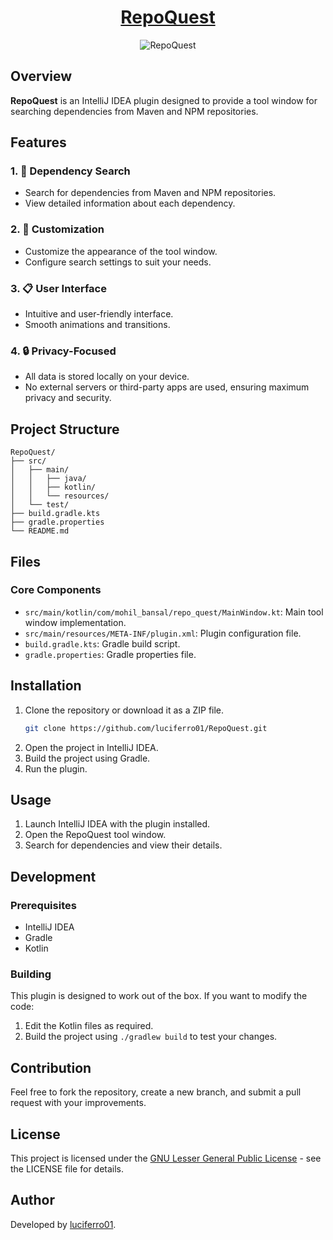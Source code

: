 
<div align="center">
<h1> <a href="https://github.com/luciferro01/RepoQuest">RepoQuest</a> </h1>

![RepoQuest](https://socialify.git.ci/luciferro01/RepoQuest/image?custom_description=Idea+Plugin+that+provides+a+tool+window+for+searching+dependencies+from+Mvn+%26+NPM+%F0%9F%9A%80&description=1&font=Raleway&language=1&name=1&owner=1&pattern=Plus&theme=Dark)
<br/>

<!-- ![Kotlin](https://img.shields.io/badge/Kotlin-0095D5?logo=kotlin&logoColor=white) -->

</div>

## Overview

**RepoQuest** is an IntelliJ IDEA plugin designed to provide a tool window for searching dependencies from Maven and NPM repositories.

## Features

### 1. 🚀 Dependency Search

- Search for dependencies from Maven and NPM repositories.
- View detailed information about each dependency.

### 2. 🎨 Customization

- Customize the appearance of the tool window.
- Configure search settings to suit your needs.

### 3. 📋 User Interface

- Intuitive and user-friendly interface.
- Smooth animations and transitions.

### 4. 🔒 Privacy-Focused

- All data is stored locally on your device.
- No external servers or third-party apps are used, ensuring maximum privacy and security.

## Project Structure

```
RepoQuest/
├── src/
│   ├── main/
│   │   ├── java/
│   │   ├── kotlin/
│   │   └── resources/
│   └── test/
├── build.gradle.kts
├── gradle.properties
└── README.md
```

## Files

### Core Components

- `src/main/kotlin/com/mohil_bansal/repo_quest/MainWindow.kt`: Main tool window implementation.
- `src/main/resources/META-INF/plugin.xml`: Plugin configuration file.
- `build.gradle.kts`: Gradle build script.
- `gradle.properties`: Gradle properties file.

## Installation

1. Clone the repository or download it as a ZIP file.
   ```bash
   git clone https://github.com/luciferro01/RepoQuest.git
   ```
2. Open the project in IntelliJ IDEA.
3. Build the project using Gradle.
4. Run the plugin.

## Usage

1. Launch IntelliJ IDEA with the plugin installed.
2. Open the RepoQuest tool window.
3. Search for dependencies and view their details.

## Development

### Prerequisites

- IntelliJ IDEA
- Gradle
- Kotlin

### Building

This plugin is designed to work out of the box. If you want to modify the code:

1. Edit the Kotlin files as required.
2. Build the project using `./gradlew build` to test your changes.

## Contribution

Feel free to fork the repository, create a new branch, and submit a pull request with your improvements.

## License

This project is licensed under the [GNU Lesser General Public License](https://www.gnu.org/licenses/lgpl-3.0.en.html) - see the LICENSE file for details.
## Author

Developed by [luciferro01](https://github.com/luciferro01/).
